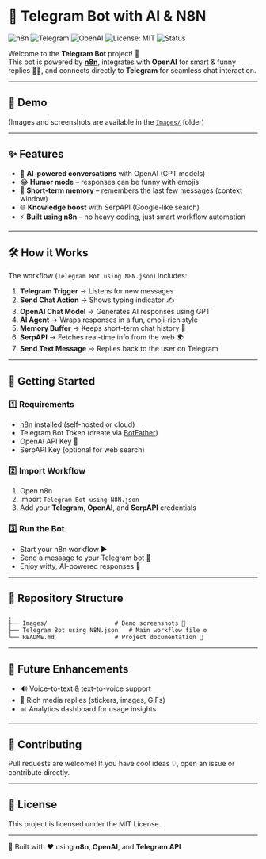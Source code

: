 # 🤖 Telegram Bot with AI & N8N  

![n8n](https://img.shields.io/badge/Workflow-n8n-orange?logo=n8n)
![Telegram](https://img.shields.io/badge/Telegram-Bot-blue?logo=telegram)
![OpenAI](https://img.shields.io/badge/OpenAI-GPT--powered-black?logo=openai)
![License: MIT](https://img.shields.io/badge/License-MIT-green)
![Status](https://img.shields.io/badge/Status-Active-brightgreen)

Welcome to the **Telegram Bot** project! 🚀  
This bot is powered by **[n8n](https://n8n.io/)**, integrates with **OpenAI** for smart & funny replies 🧠😂, and connects directly to **Telegram** for seamless chat interaction.  

---

## 📸 Demo  
(Images and screenshots are available in the [`Images/`](./Images) folder)  

---

## ✨ Features  
- 💬 **AI-powered conversations** with OpenAI (GPT models)  
- 😂 **Humor mode** – responses can be funny with emojis  
- 🧠 **Short-term memory** – remembers the last few messages (context window)  
- 🌐 **Knowledge boost** with SerpAPI (Google-like search)  
- ⚡ **Built using n8n** – no heavy coding, just smart workflow automation  

---

## 🛠️ How it Works  
The workflow (`Telegram Bot using N8N.json`) includes:  
1. **Telegram Trigger** → Listens for new messages  
2. **Send Chat Action** → Shows typing indicator ✍️  
3. **OpenAI Chat Model** → Generates AI responses using GPT  
4. **AI Agent** → Wraps responses in a fun, emoji-rich style  
5. **Memory Buffer** → Keeps short-term chat history 📝  
6. **SerpAPI** → Fetches real-time info from the web 🌍  
7. **Send Text Message** → Replies back to the user on Telegram  

---

## 🚀 Getting Started  

### 1️⃣ Requirements  
- [n8n](https://n8n.io/) installed (self-hosted or cloud)  
- Telegram Bot Token (create via [BotFather](https://core.telegram.org/bots#botfather))  
- OpenAI API Key 🔑  
- SerpAPI Key (optional for web search)  

### 2️⃣ Import Workflow  
1. Open n8n  
2. Import `Telegram Bot using N8N.json`  
3. Add your **Telegram**, **OpenAI**, and **SerpAPI** credentials  

### 3️⃣ Run the Bot  
- Start your n8n workflow ▶️  
- Send a message to your Telegram bot 📱  
- Enjoy witty, AI-powered responses 🎉  

---

## 📂 Repository Structure  

```
.
├── Images/                   # Demo screenshots 📸
├── Telegram Bot using N8N.json   # Main workflow file ⚙️
└── README.md                 # Project documentation 📘
```

---

## 🧩 Future Enhancements  
- 🔊 Voice-to-text & text-to-voice support  
- 🎨 Rich media replies (stickers, images, GIFs)  
- 📊 Analytics dashboard for usage insights  

---

## 🤝 Contributing  
Pull requests are welcome! If you have cool ideas 💡, open an issue or contribute directly.  

---

## 📜 License  
This project is licensed under the MIT License.  

---

🚀 Built with ❤️ using **n8n**, **OpenAI**, and **Telegram API**
